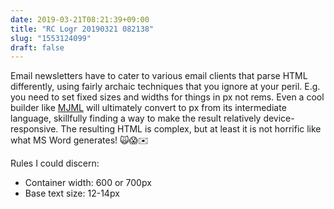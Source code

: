 ```yaml
---
date: 2019-03-21T08:21:39+09:00
title: "RC Logr 20190321 082138"
slug: "1553124099"
draft: false
---
```


Email newsletters have to cater to various email clients that parse HTML differently, using fairly archaic techniques that you ignore at your peril. E.g. you need to set fixed sizes and widths for things in px not rems. Even a cool builder like [MJML](https://mjml.io) will ultimately convert to px from its intermediate language, skillfully finding a way to make the result relatively device-responsive. The resulting HTML is complex, but at least it is not horrific like what MS Word generates! 🙀😱✉️

Rules I could discern: 

* Container width: 600 or 700px
* Base text size: 12-14px
